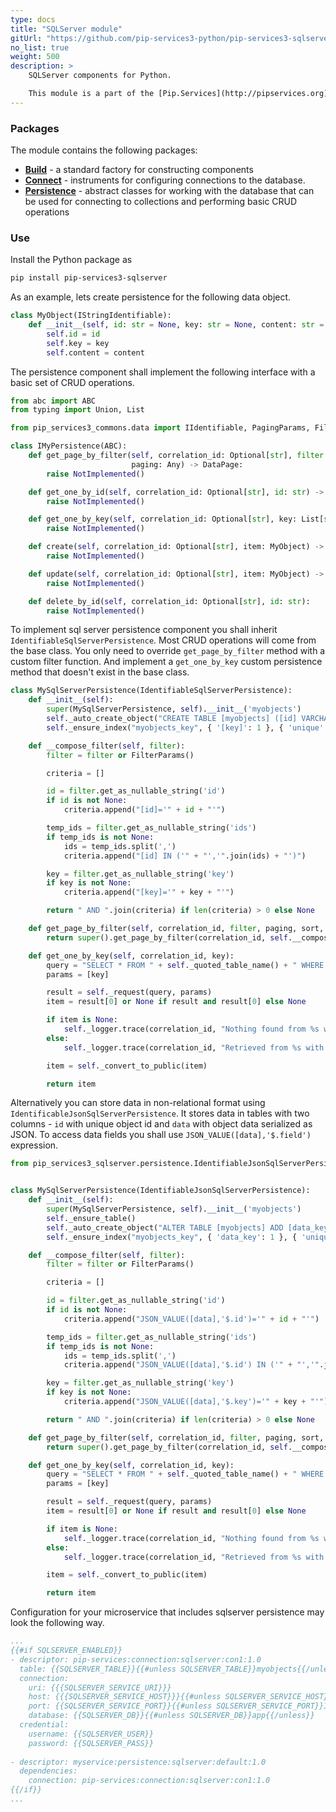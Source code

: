 ```yaml
---
type: docs
title: "SQLServer module"
gitUrl: "https://github.com/pip-services3-python/pip-services3-sqlserver-python"
no_list: true
weight: 500
description: > 
    SQLServer components for Python. 

    This module is a part of the [Pip.Services](http://pipservices.org) polyglot microservices toolkit.
---
```


### Packages

The module contains the following packages:
- [**Build**](build) - a standard factory for constructing components
- [**Connect**](connect) - instruments for configuring connections to the database.
- [**Persistence**](persistence) - abstract classes for working with the database that can be used for connecting to collections and performing basic CRUD operations


### Use

Install the Python package as
```bash
pip install pip-services3-sqlserver
```


As an example, lets create persistence for the following data object.

```python
class MyObject(IStringIdentifiable):
    def __init__(self, id: str = None, key: str = None, content: str = None):
        self.id = id
        self.key = key
        self.content = content
```

The persistence component shall implement the following interface with a basic set of CRUD operations.

```python
from abc import ABC
from typing import Union, List

from pip_services3_commons.data import IIdentifiable, PagingParams, FilterParams, DataPage

class IMyPersistence(ABC):
    def get_page_by_filter(self, correlation_id: Optional[str], filter: Any,
                           paging: Any) -> DataPage:
        raise NotImplemented()

    def get_one_by_id(self, correlation_id: Optional[str], id: str) -> MyObject:
        raise NotImplemented()

    def get_one_by_key(self, correlation_id: Optional[str], key: List[str]) -> MyObject:
        raise NotImplemented()

    def create(self, correlation_id: Optional[str], item: MyObject) -> MyObject:
        raise NotImplemented()

    def update(self, correlation_id: Optional[str], item: MyObject) -> MyObject:
        raise NotImplemented()

    def delete_by_id(self, correlation_id: Optional[str], id: str):
        raise NotImplemented()
```

To implement sql server persistence component you shall inherit `IdentifiableSqlServerPersistence`. 
Most CRUD operations will come from the base class. You only need to override `get_page_by_filter` method with a custom filter function.
And implement a `get_one_by_key` custom persistence method that doesn't exist in the base class.

```python
class MySqlServerPersistence(IdentifiableSqlServerPersistence):
    def __init__(self):
        super(MySqlServerPersistence, self).__init__('myobjects')
        self._auto_create_object("CREATE TABLE [myobjects] ([id] VARCHAR(32) PRIMARY KEY, [key] VARCHAR(50), [value] NVARCHAR(255)")
        self._ensure_index("myobjects_key", { '[key]': 1 }, { 'unique': True })

    def __compose_filter(self, filter):
        filter = filter or FilterParams()

        criteria = []

        id = filter.get_as_nullable_string('id')
        if id is not None:
            criteria.append("[id]='" + id + "'")

        temp_ids = filter.get_as_nullable_string('ids')
        if temp_ids is not None:
            ids = temp_ids.split(',')
            criteria.append("[id] IN ('" + "','".join(ids) + "')")

        key = filter.get_as_nullable_string('key')
        if key is not None:
            criteria.append("[key]='" + key + "'")

        return " AND ".join(criteria) if len(criteria) > 0 else None

    def get_page_by_filter(self, correlation_id, filter, paging, sort, select):
        return super().get_page_by_filter(correlation_id, self.__compose_filter(filter), paging, 'id', None)

    def get_one_by_key(self, correlation_id, key):
        query = "SELECT * FROM " + self._quoted_table_name() + " WHERE [key]=?"
        params = [key]

        result = self._request(query, params)
        item = result[0] or None if result and result[0] else None

        if item is None:
            self._logger.trace(correlation_id, "Nothing found from %s with key = %s", self._table_name, key)
        else:
            self._logger.trace(correlation_id, "Retrieved from %s with key = %s", self._table_name, key)

        item = self._convert_to_public(item)

        return item
```

Alternatively you can store data in non-relational format using `IdentificableJsonSqlServerPersistence`.
It stores data in tables with two columns - `id` with unique object id and `data` with object data serialized as JSON.
To access data fields you shall use `JSON_VALUE([data],'$.field')` expression.

```python
from pip_services3_sqlserver.persistence.IdentifiableJsonSqlServerPersistence import IdentifiableJsonSqlServerPersistence


class MySqlServerPersistence(IdentifiableJsonSqlServerPersistence):
    def __init__(self):
        super(MySqlServerPersistence, self).__init__('myobjects')
        self._ensure_table()
        self._auto_create_object("ALTER TABLE [myobjects] ADD [data_key] AS JSON_VALUE([data],'$.key')")
        self._ensure_index("myobjects_key", { 'data_key': 1 }, { 'unique': True })

    def __compose_filter(self, filter):
        filter = filter or FilterParams()

        criteria = []

        id = filter.get_as_nullable_string('id')
        if id is not None:
            criteria.append("JSON_VALUE([data],'$.id')='" + id + "'")

        temp_ids = filter.get_as_nullable_string('ids')
        if temp_ids is not None:
            ids = temp_ids.split(',')
            criteria.append("JSON_VALUE([data],'$.id') IN ('" + "','".join(ids) + "')")

        key = filter.get_as_nullable_string('key')
        if key is not None:
            criteria.append("JSON_VALUE([data],'$.key')='" + key + "'")

        return " AND ".join(criteria) if len(criteria) > 0 else None

    def get_page_by_filter(self, correlation_id, filter, paging, sort, select):
        return super().get_page_by_filter(correlation_id, self.__compose_filter(filter), paging, 'id', None)

    def get_one_by_key(self, correlation_id, key):
        query = "SELECT * FROM " + self._quoted_table_name() + " WHERE JSON_VALUE([data],'$.key')=?"
        params = [key]

        result = self._request(query, params)
        item = result[0] or None if result and result[0] else None

        if item is None:
            self._logger.trace(correlation_id, "Nothing found from %s with key = %s", self._table_name, key)
        else:
            self._logger.trace(correlation_id, "Retrieved from %s with key = %s", self._table_name, key)

        item = self._convert_to_public(item)

        return item
```

Configuration for your microservice that includes sqlserver persistence may look the following way.

```yaml
...
{{#if SQLSERVER_ENABLED}}
- descriptor: pip-services:connection:sqlserver:con1:1.0
  table: {{SQLSERVER_TABLE}}{{#unless SQLSERVER_TABLE}}myobjects{{/unless}}
  connection:
    uri: {{{SQLSERVER_SERVICE_URI}}}
    host: {{{SQLSERVER_SERVICE_HOST}}}{{#unless SQLSERVER_SERVICE_HOST}}localhost{{/unless}}
    port: {{SQLSERVER_SERVICE_PORT}}{{#unless SQLSERVER_SERVICE_PORT}}1433{{/unless}}
    database: {{SQLSERVER_DB}}{{#unless SQLSERVER_DB}}app{{/unless}}
  credential:
    username: {{SQLSERVER_USER}}
    password: {{SQLSERVER_PASS}}
    
- descriptor: myservice:persistence:sqlserver:default:1.0
  dependencies:
    connection: pip-services:connection:sqlserver:con1:1.0
{{/if}}
...
```
